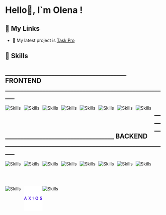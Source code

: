 # Hello👋, I`m Olena !

## 📲 My Links
- 🎨 My latest project is [Task Pro](https://alexandrbig1.github.io/task-pro/)

## 🔨 Skills

## _______________________________________    FRONTEND   _____________________________________________________
 
<img src="https://cdn.jsdelivr.net/gh/devicons/devicon/icons/html5/html5-original.svg" alt="Skills" align="left" width="60" height="80"/><img src="https://cdn.jsdelivr.net/gh/devicons/devicon/icons/css3/css3-original.svg" alt="Skills" align="left" width="60" height="80"/><img src="https://cdn.jsdelivr.net/gh/devicons/devicon/icons/sass/sass-original.svg" alt="Skills" align="left" width="60" height="80"/><img src="https://cdn.jsdelivr.net/gh/devicons/devicon/icons/javascript/javascript-original.svg" alt="Skills" align="left" width="60" height="80"/><img src="https://cdn.jsdelivr.net/gh/devicons/devicon/icons/typescript/typescript-original.svg" alt="Skills" align="left" width="60" height="80"/><img src="https://cdn.jsdelivr.net/gh/devicons/devicon/icons/react/react-original.svg" alt="Skills" align="left" width="60" height="80"/><img src="https://cdn.jsdelivr.net/gh/devicons/devicon/icons/redux/redux-original.svg" alt="Skills" align="left" width="60" height="80"/><img src="https://cdn.jsdelivr.net/gh/devicons/devicon/icons/nextjs/nextjs-original.svg" alt="Skills" align="left" width="60" height="80"/>

## _________________________________________    BACKEND    _____________________________________________________

<img src="https://cdn.jsdelivr.net/gh/devicons/devicon/icons/nodejs/nodejs-original.svg" alt="Skills" align="left" width="60" height="80"/><img src="https://cdn.jsdelivr.net/gh/devicons/devicon/icons/express/express-original.svg" alt="Skills" align="left" width="60" height="80"/><img src="https://cdn.jsdelivr.net/gh/devicons/devicon/icons/mongodb/mongodb-original.svg" alt="Skills" align="left" width="60" height="80"/><img src="https://cdn.jsdelivr.net/gh/devicons/devicon/icons/vscode/vscode-original.svg" alt="Skills" align="left" width="60" height="80"/><img src="https://cdn.jsdelivr.net/gh/devicons/devicon/icons/slack/slack-original.svg" alt="Skills" align="left" width="60" height="80"/><img src="https://cdn.jsdelivr.net/gh/devicons/devicon/icons/figma/figma-original.svg" alt="Skills" align="left" width="60" height="80"/><img src="https://cdn.jsdelivr.net/gh/devicons/devicon/icons/git/git-original.svg" alt="Skills" align="left" width="60" height="80"/><img src="https://cdn.jsdelivr.net/gh/devicons/devicon/icons/github/github-original.svg" alt="Skills" align="left" width="60" height="80"/><img src="https://cdn.jsdelivr.net/gh/devicons/devicon/icons/trello/trello-plain.svg" alt="Skills" align="left" width="60" height="80"/><img src="https://github.com/devicons/devicon/blob/v2.16.0/icons/axios/axios-plain-wordmark.svg" alt="Skills" align="left" width="60" height="80"/><img src="https://cdn.jsdelivr.net/gh/devicons/devicon/icons/webpack/webpack-original.svg" alt="Skills" align="left" width="60" height="80"/>  


